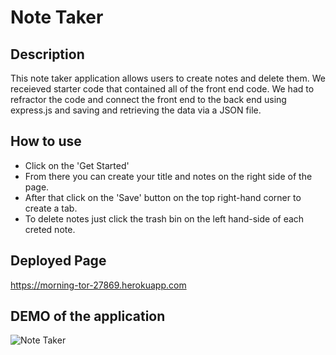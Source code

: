 # Note Taker 

## Description
This note taker application allows users to create notes and delete them. We receieved starter code that contained all of the front end code.
We had to refractor the code and connect the front end to the back end using express.js and saving and retrieving the data via a JSON file. 

## How to use
- Click on the 'Get Started' 
- From there you can create your title and notes on the right side of the page.
- After that click on the 'Save' button on the top right-hand corner to create a tab.
- To delete notes just click the trash bin on the left hand-side of each creted note.

## Deployed Page
https://morning-tor-27869.herokuapp.com

## DEMO of the application
![Note Taker](https://user-images.githubusercontent.com/85512241/136068682-fd42c972-9c1f-4b67-a725-82e6b6f6c125.gif)


